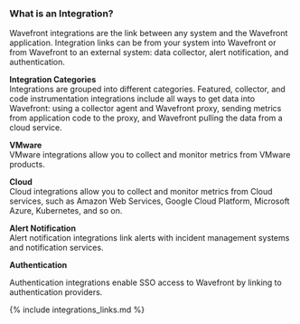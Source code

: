 ### What is an Integration?

Wavefront integrations are the link between any system and the Wavefront application. Integration links can be from your system into Wavefront or from Wavefront to an external system: data collector, alert notification, and authentication.

**Integration Categories**<br/>
Integrations are grouped into different categories. Featured, collector, and code instrumentation integrations include all ways to get data into Wavefront: using a collector agent and Wavefront proxy, sending metrics from application code to the proxy, and Wavefront pulling the data from a cloud service.

**VMware**<br/>
VMware integrations allow you to collect and monitor metrics from VMware products.

**Cloud**<br/>
Cloud integrations allow you to collect and monitor metrics from Cloud services, such as Amazon Web Services, Google Cloud Platform, Microsoft Azure, Kubernetes, and so on.

**Alert Notification**<br/>
Alert notification integrations link alerts with incident management systems and notification services.

**Authentication**<br/>

Authentication integrations enable SSO access to Wavefront by linking to authentication providers.

{% include integrations_links.md %}
